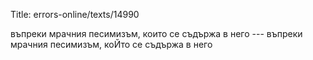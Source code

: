 Title: errors-online/texts/14990

въпреки мрачния песимизъм, които се съдържа в него --- въпреки мрачния песимизъм, коЙто се съдържа в него
